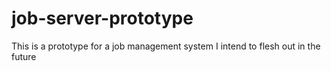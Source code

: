 # job-server-prototype
This is a prototype for a job management system I intend to flesh out in the future
